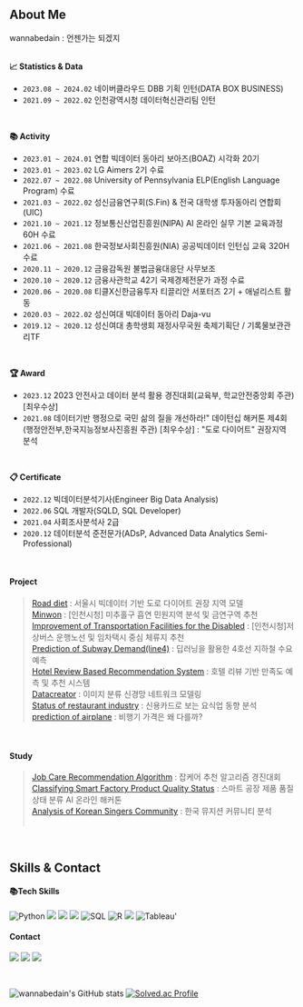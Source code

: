 <br>
<br>
<br>

## About Me
wannabedain : 언젠가는 되겠지<br> 
<br> 

**📈 Statistics & Data**
+ `2023.08 ~ 2024.02` 네이버클라우드 DBB 기획 인턴(DATA BOX BUSINESS)
+ `2021.09 ~ 2022.02` 인천광역시청 데이터혁신관리팀 인턴
<br>

**📚 Activity**
+ `2023.01 ~ 2024.01` 연합 빅데이터 동아리 보아즈(BOAZ) 시각화 20기
+ `2023.01 ~ 2023.02` LG Aimers 2기 수료
+ `2022.07 ~ 2022.08` University of Pennsylvania ELP(English Language Program) 수료
+ `2021.03 ~ 2022.02` 성신금융연구회(S.Fin) & 전국 대학생 투자동아리 연합회(UIC)
+ `2021.10 ~ 2021.12` 정보통신산업진흥원(NIPA) AI 온라인 실무 기본 교육과정 60H 수료
+ `2021.06 ~ 2021.08` 한국정보사회진흥원(NIA) 공공빅데이터 인턴십 교육 320H 수료
+ `2020.11 ~ 2020.12` 금융감독원 불법금융대응단 사무보조
+ `2020.10 ~ 2020.12` 금융사관학교 42기 국제경제전문가 과정 수료
+ `2020.06 ~ 2020.08` 티클X신한금융투자 티끌리안 서포터즈 2기 + 애널리스트 활동
+ `2020.03 ~ 2022.02` 성신여대 빅데이터 동아리 Daja-vu
+ `2019.12 ~ 2020.12` 성신여대 총학생회 재정사무국원 축제기획단 / 기록물보관관리TF
<br>

**🏆 Award** 
+ `2023.12` 2023 안전사고 데이터 분석 활용 경진대회(교육부, 학교안전중앙회 주관) [최우수상] 
+ `2021.08` 데이터기반 행정으로 국민 삶의 질을 개선하라!" 데이턴십 해커톤 제4회(행정안전부,한국지능정보사진흥원 주관) [최우수상]
: "도로 다이어트" 권장지역 분석 <br>
<br>

 
**📋 Certificate** 
+ `2022.12` 빅데이터분석기사(Engineer Big Data Analysis)
+ `2022.06` SQL 개발자(SQLD, SQL Developer)
+ `2021.04` 사회조사분석사 2급
+ `2020.12` 데이터분석 준전문가(ADsP, Advanced Data Analytics Semi-Professional)




<br>

#### Project
>  [Road diet](https://github.com/wannabedain/diet_2021) : 서울시 빅데이터 기반 도로 다이어트 권장 지역 모델 <br> 
>  [Minwon](https://github.com/wannabedain/minwon_2021) : [인천시청] 미추홀구 흡연 민원지역 분석 및 금연구역 추천<br>
>  [Improvement of Transportation Facilities for the Disabled](https://github.com/wannabedain/Improvement-of-Transportation-Facilities-for-the-Disabled)  : [인천시청]저상버스 운행노선 및 임차택시 중심 체류지 추천 <br>
>  [Prediction of Subway Demand(line4)](https://github.com/wannabedain/Prediction-of-Subway-Demand-for-Line-4) : 딥러닝을 활용한 4호선 지하철 수요 예측 <br>
>  [Hotel Review Based Recommendation System](https://github.com/wannabedain/Hotel-Review-Based-Recommendation-System) : 호텔 리뷰 기반 만족도 예측 및 추천 시스템 <br>
>  [Datacreator](https://github.com/wannabedain/Datacreator_2022_befour) : 이미지 분류 신경망 네트워크 모델링 <br>
>  [Status of restaurant industry](https://github.com/wannabedain/Current-status-of-the-restaurant-industry) : 신용카드로 보는 요식업 동향 분석 <br>
>  [prediction of airplane](https://github.com/wannabedain/prediction-of-airplane) : 비행기 가격은 왜 다를까? <br>
<br>


#### Study
>  [Job Care Recommendation Algorithm](https://github.com/wannabedain/Job-Care-Recommendation-Algorithm) : 잡케어 추천 알고리즘 경진대회  <br>
>  [Classifying Smart Factory Product Quality Status](https://github.com/wannabedain/Classifying-Smart-Factory-Product-Quality-Status) : 스마트 공장 제품 품질 상태 분류 AI 온라인 해커톤 <br>
>  [Analysis of Korean Singers Community](https://github.com/wannabedain/school_work) : 한국 뮤지션 커뮤니티 분석 <br><br>
<br>




## Skills & Contact

#### 📚Tech Skills </br>
<div >     
    <img alt="Python" src="https://img.shields.io/badge/python%20-%2314354C.svg?&style=flat-square&logo=python&logoColor=white"/> 
    <img src="https://img.shields.io/badge/Google Colab-F9AB00?style=flat-square&logo=Google Colab&logoColor=white"/></a>
    <img src="https://img.shields.io/badge/Jupyter-F37626?style=flat-square&logo=Jupyter&logoColor=white"/></a>
    <img src="https://img.shields.io/badge/Visual Studio Code-007ACC?style=flat-square&logo=Visual Studio Code&logoColor=white"/></a>
    <img alt="SQL" src="https://img.shields.io/badge/MySQL-005C84?style=flat-square&logo=mysql&logoColor=white"/>   
    <img alt="R" src="https://img.shields.io/badge/R-276DC3?style=flat-square&logo=R&logoColor=white"/>  
    <img src="https://img.shields.io/badge/RStudio-75AADB?style=flat-square&logo=RStudio&logoColor=white"/></a>
    <img alt="Tableau" src="https://img.shields.io/badge/Tableau-E97627?style=flat-square&logo=Tableau&logoColor=white">'
</br>
 
#### Contact  </br>
<p >
  <a href="https://www.instagram.com/dain_0saur/"><img src="https://img.shields.io/badge/Instagram-E4405F?style=flat-square&logo=Instagram&logoColor=white&link=https://www.instagram.com/dain_0saur/"/></a>
  <a href="mailto:wjdekdls0000@gmail.com"><img src="https://img.shields.io/badge/Gmail-d14836?style=flat-square&logo=Gmail&logoColor=white&link=wjdekdls0000@gmail.com"/></a>
  <a href="https://public.tableau.com/app/profile/.46154044"><img src="https://img.shields.io/badge/Tableau-E97627?style=flat-square&logo=Tableau&logoColor=white"/></a>
</p>


    
<p>
</h3>
<br>


![wannabedain's GitHub stats](https://github-readme-stats.vercel.app/api?username=wannabedain)
[![Solved.ac Profile](http://mazassumnida.wtf/api/generate_badge?boj=wjdekdls04)](https://solved.ac/wjdekdls04)


